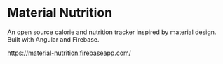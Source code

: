 # Material Nutrition
An open source calorie and nutrition tracker inspired by material design. Built with Angular and Firebase.

https://material-nutrition.firebaseapp.com/

